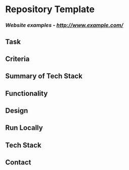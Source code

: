 # Repository Template

### *Website examples - http://www.example.com/* 


## Task
<!-- Add text here -->

## Criteria
<!-- Add text here -->

## Summary of Tech Stack
<!-- Add text here -->

## Functionality
<!-- Add text here -->

## Design
<!-- Add text here -->

## Run Locally 
<!-- Add text here -->

## Tech Stack
<!-- Add text here -->

## Contact
<!-- Add links here -->
